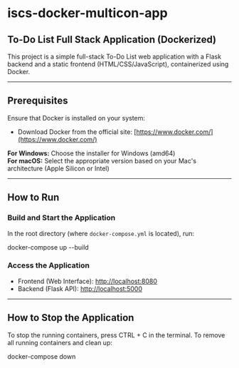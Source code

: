 # iscs-docker-multicon-app

## To-Do List Full Stack Application (Dockerized)

This project is a simple full-stack To-Do List web application with a Flask backend and a static frontend (HTML/CSS/JavaScript), containerized using Docker.

---

## Prerequisites

Ensure that Docker is installed on your system:

- Download Docker from the official site: [https://www.docker.com/](https://www.docker.com/)

**For Windows:** Choose the installer for Windows (amd64)  
**For macOS:** Select the appropriate version based on your Mac's architecture (Apple Silicon or Intel)

---

## How to Run

### Build and Start the Application

In the root directory (where `docker-compose.yml` is located), run:

docker-compose up --build

### Access the Application

- Frontend (Web Interface): [http://localhost:8080](http://localhost:8080)
- Backend (Flask API): [http://localhost:5000](http://localhost:5000)

---

## How to Stop the Application

To stop the running containers, press CTRL + C in the terminal.
To remove all running containers and clean up:

docker-compose down
